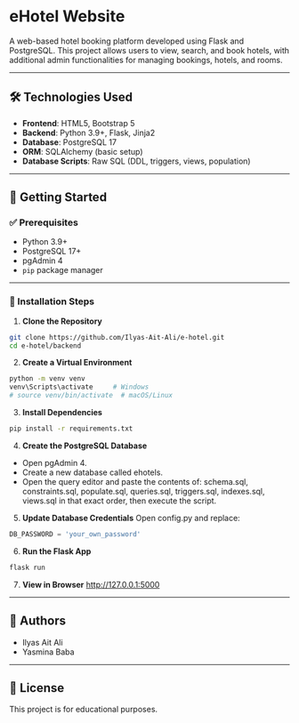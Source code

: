 # eHotel Website

A web-based hotel booking platform developed using Flask and PostgreSQL. This project allows users to view, search, and book hotels, with additional admin functionalities for managing bookings, hotels, and rooms.

---

## 🛠 Technologies Used

- **Frontend**: HTML5, Bootstrap 5
- **Backend**: Python 3.9+, Flask, Jinja2
- **Database**: PostgreSQL 17
- **ORM**: SQLAlchemy (basic setup)
- **Database Scripts**: Raw SQL (DDL, triggers, views, population)

---

## 🚀 Getting Started

### ✅ Prerequisites

- Python 3.9+
- PostgreSQL 17+
- pgAdmin 4
- `pip` package manager

---

### 🧪 Installation Steps

1. **Clone the Repository**
```bash
git clone https://github.com/Ilyas-Ait-Ali/e-hotel.git
cd e-hotel/backend
```
2. **Create a Virtual Environment**
```bash
python -m venv venv
venv\Scripts\activate     # Windows
# source venv/bin/activate  # macOS/Linux
```
3. **Install Dependencies**
```bash
pip install -r requirements.txt
```
4. **Create the PostgreSQL Database**
- Open pgAdmin 4.
- Create a new database called ehotels.
- Open the query editor and paste the contents of: schema.sql, constraints.sql, populate.sql, queries.sql, triggers.sql, indexes.sql, views.sql in that exact order, then execute the script.
5. **Update Database Credentials**
Open config.py and replace:
```python
DB_PASSWORD = 'your_own_password'
```
6. **Run the Flask App**
```bash
flask run
```
7. **View in Browser**
http://127.0.0.1:5000

---

## 🙌 Authors

- Ilyas Ait Ali
- Yasmina Baba

---

## 🧾 License
This project is for educational purposes.
